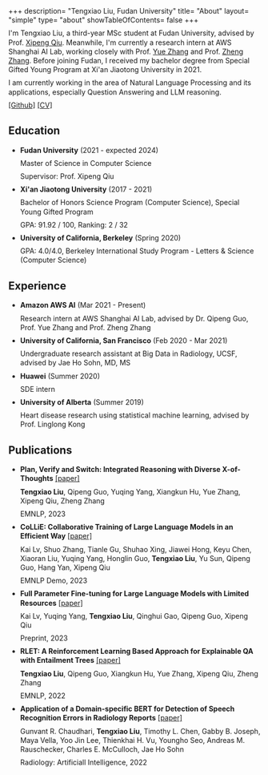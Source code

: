 +++
description= "Tengxiao Liu, Fudan University"
title= "About"
layout= "simple"
type= "about"
showTableOfContents= false
+++

<style>
  p {
    line-height: 1.3;
    margin-top: 8px;
    margin-bottom: 8px;
  }
</style>


I'm Tengxiao Liu, a third-year MSc student at Fudan University, advised by Prof. [Xipeng Qiu](https://xpqiu.github.io). Meanwhile, I'm currently a research intern at AWS Shanghai AI Lab, working closely with Prof. [Yue Zhang](https://frcchang.github.io/) and Prof. [Zheng Zhang](https://research.shanghai.nyu.edu/cn/centers-and-institutes/datascience/people/zheng-zhang).
Before joining Fudan, I received my bachelor degree from Special Gifted Young Program at Xi'an Jiaotong University in 2021.

I am currently working in the area of Natural Language Processing and its applications, especially Question Answering and LLM reasoning.

[\[Github\]](https://github.com/tengxiaoliu/) [\[CV\]](https://tengxiaoliu.github.io/file/cv_Tengxiao_Liu.pdf) 

## Education

* **Fudan University** (2021 - expected 2024)

    Master of Science in Computer Science

    Supervisor: Prof. Xipeng Qiu

* **Xi'an Jiaotong University** (2017 - 2021)

    Bachelor of Honors Science Program (Computer Science), Special Young Gifted Program

    GPA: 91.92 / 100, Ranking: 2 / 32

* **University of California, Berkeley** (Spring 2020)

    GPA: 4.0/4.0, Berkeley International Study Program - Letters & Science (Computer Science)



## Experience

* **Amazon AWS AI** (Mar 2021 - Present) 

  Research intern at AWS Shanghai AI Lab, advised by Dr. Qipeng Guo, Prof. Yue Zhang and Prof. Zheng Zhang

* **University of California, San Francisco** (Feb 2020 - Mar 2021)

  Undergraduate research assistant at Big Data in Radiology, UCSF, advised by Jae Ho Sohn, MD, MS

* **Huawei** (Summer 2020)

  SDE intern 

* **University of Alberta** (Summer 2019)

  Heart disease research using statistical machine learning, advised by Prof. Linglong Kong


## Publications

* **Plan, Verify and Switch: Integrated Reasoning with Diverse X-of-Thoughts** [[paper]](https://arxiv.org/pdf/2310.14628v1.pdf)

    **Tengxiao Liu**, Qipeng Guo, Yuqing Yang, Xiangkun Hu, Yue Zhang, Xipeng Qiu, Zheng Zhang

    EMNLP, 2023

* **CoLLiE: Collaborative Training of Large Language Models in an Efficient Way** [[paper]]()

    Kai Lv, Shuo Zhang, Tianle Gu, Shuhao Xing, Jiawei Hong, Keyu Chen, Xiaoran Liu, Yuqing Yang, Honglin Guo, **Tengxiao Liu**, Yu Sun, Qipeng Guo, Hang Yan, Xipeng Qiu

    EMNLP Demo, 2023

* **Full Parameter Fine-tuning for Large Language Models with Limited Resources** [[paper]](https://arxiv.org/pdf/2306.09782.pdf)

    Kai Lv, Yuqing Yang, **Tengxiao Liu**, Qinghui Gao, Qipeng Guo, Xipeng Qiu

    Preprint, 2023

* **RLET: A Reinforcement Learning Based Approach for Explainable QA with Entailment Trees** [[paper]](https://www.aclanthology.org/2022.emnlp-main.483.pdf)

    **Tengxiao Liu**, Qipeng Guo, Xiangkun Hu, Yue Zhang, Xipeng Qiu, Zheng Zhang

    EMNLP, 2022

* **Application of a Domain-specific BERT for Detection of Speech Recognition Errors in Radiology Reports** [[paper]](https://pubmed.ncbi.nlm.nih.gov/35923373/)

    Gunvant R. Chaudhari, **Tengxiao Liu**, Timothy L. Chen, Gabby B. Joseph, Maya Vella, Yoo Jin Lee, Thienkhai H. Vu, Youngho Seo, Andreas M. Rauschecker, Charles E. McCulloch, Jae Ho Sohn

    Radiology: Artificiall Intelligence, 2022


<!-- ## Professional Services
Reviewer for AACL 2022 -->